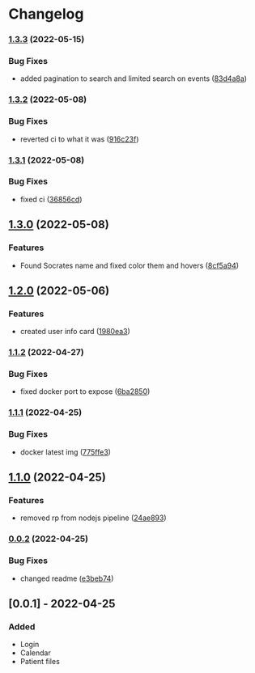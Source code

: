 # Changelog
### [1.3.3](https://github.com/EnerstoMD/Lupus/compare/v1.3.2...v1.3.3) (2022-05-15)


### Bug Fixes

* added pagination to search and limited search on events ([83d4a8a](https://github.com/EnerstoMD/Lupus/commit/83d4a8a57b1f00e57ad9bb5aa74ff85db46ef597))

### [1.3.2](https://github.com/EnerstoMD/Lupus/compare/v1.3.1...v1.3.2) (2022-05-08)


### Bug Fixes

* reverted ci to what it was ([916c23f](https://github.com/EnerstoMD/Lupus/commit/916c23f7c3f20776eeda783058b5203662530277))

### [1.3.1](https://github.com/EnerstoMD/Lupus/compare/v1.3.0...v1.3.1) (2022-05-08)


### Bug Fixes

* fixed ci ([36856cd](https://github.com/EnerstoMD/Lupus/commit/36856cda49cf416ad20d20cfb8e587129c79a891))

## [1.3.0](https://github.com/EnerstoMD/Lupus/compare/v1.2.0...v1.3.0) (2022-05-08)


### Features

* Found Socrates name and fixed color them and hovers ([8cf5a94](https://github.com/EnerstoMD/Lupus/commit/8cf5a94376e40417a0b756dabf6a552f9fbd9acb))

## [1.2.0](https://github.com/EnerstoMD/Lupus/compare/v1.1.2...v1.2.0) (2022-05-06)


### Features

* created user info card ([1980ea3](https://github.com/EnerstoMD/Lupus/commit/1980ea3ceac4fd90488605acabb0aea5f6e17379))

### [1.1.2](https://github.com/EnerstoMD/Lupus/compare/v1.1.1...v1.1.2) (2022-04-27)


### Bug Fixes

* fixed docker port to expose ([6ba2850](https://github.com/EnerstoMD/Lupus/commit/6ba28500e46cf9a786e2dc29795a02a12bf44936))

### [1.1.1](https://github.com/EnerstoMD/Lupus/compare/v1.1.0...v1.1.1) (2022-04-25)


### Bug Fixes

* docker latest img ([775ffe3](https://github.com/EnerstoMD/Lupus/commit/775ffe3ce42354eb6e4f2e8c5a191777c242f955))

## [1.1.0](https://github.com/EnerstoMD/Lupus/compare/v1.0.0...v1.1.0) (2022-04-25)


### Features

* removed rp from nodejs pipeline ([24ae893](https://github.com/EnerstoMD/Lupus/commit/24ae8936eccd0d01733fdb3d02ba3ff569c56e2a))

### [0.0.2](https://github.com/EnerstoMD/Lupus/compare/v0.0.1...v0.0.2) (2022-04-25)


### Bug Fixes

* changed readme ([e3beb74](https://github.com/EnerstoMD/Lupus/commit/e3beb743e060868f56d9ad62c85c6aa25740bfff))

## [0.0.1] - 2022-04-25
### Added
- Login
- Calendar
- Patient files
